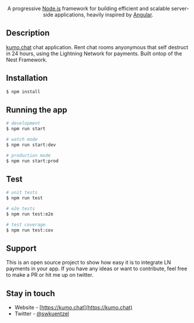 
  
  <p align="center">A progressive <a href="http://nodejs.org" target="blank">Node.js</a> framework for building efficient and scalable server-side applications, heavily inspired by <a href="https://angular.io" target="blank">Angular</a>.</p>

## Description

[kumo.chat](https://kumo.chat) chat application. Rent chat rooms anyonymous that self destruct in 24 hours, using the Lightning Network for payments. Built ontop of the Nest Framework.

## Installation

```bash
$ npm install
```

## Running the app

```bash
# development
$ npm run start

# watch mode
$ npm run start:dev

# production mode
$ npm run start:prod
```

## Test

```bash
# unit tests
$ npm run test

# e2e tests
$ npm run test:e2e

# test coverage
$ npm run test:cov
```

## Support

This is an open source project to show how easy it is to integrate LN payments in your app. If you have any ideas or want to contribute, feel free to make a PR or hit me up on twitter.

## Stay in touch

- Website - [https://kumo.chat](https://kumo.chat)
- Twitter - [@swkuentzel](https://twitter.com/swkuentzel)

